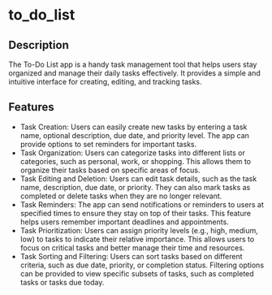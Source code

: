 # to_do_list

## Description
The To-Do List app is a handy task management tool that helps users stay organized and manage their daily tasks effectively. It provides a simple and intuitive interface for creating, editing, and tracking tasks.

## Features

- Task Creation: Users can easily create new tasks by entering a task name, optional description, due date, and priority level. The app can provide options to set reminders for important tasks.
- Task Organization: Users can categorize tasks into different lists or categories, such as personal, work, or shopping. This allows them to organize their tasks based on specific areas of focus.
- Task Editing and Deletion: Users can edit task details, such as the task name, description, due date, or priority. They can also mark tasks as completed or delete tasks when they are no longer relevant.
- Task Reminders: The app can send notifications or reminders to users at specified times to ensure they stay on top of their tasks. This feature helps users remember important deadlines and appointments.
- Task Prioritization: Users can assign priority levels (e.g., high, medium, low) to tasks to indicate their relative importance. This allows users to focus on critical tasks and better manage their time and resources.
- Task Sorting and Filtering: Users can sort tasks based on different criteria, such as due date, priority, or completion status. Filtering options can be provided to view specific subsets of tasks, such as completed tasks or tasks due today.